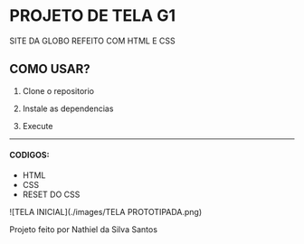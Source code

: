 # PROJETO DE TELA G1

SITE DA GLOBO REFEITO COM HTML E CSS

##  COMO USAR?

1. Clone o repositorio

2. Instale as dependencias

3. Execute

---

#### CODIGOS:

- HTML
- CSS
- RESET DO CSS

![TELA INICIAL](./images/TELA PROTOTIPADA.png)


Projeto feito por Nathiel da Silva Santos